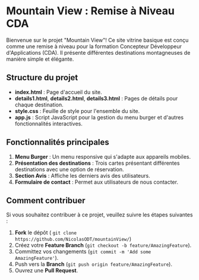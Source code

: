 
# Mountain View : Remise à Niveau CDA

Bienvenue sur le projet "Mountain View"! Ce site vitrine basique est conçu comme une remise à niveau pour la formation Concepteur Développeur d'Applications (CDA). Il présente différentes destinations montagneuses de manière simple et élégante.

## Structure du projet

- **index.html** : Page d'accueil du site.
- **details1.html**, **details2.html**, **details3.html** : Pages de détails pour chaque destination.
- **style.css** : Feuille de style pour l'ensemble du site.
- **app.js** : Script JavaScript pour la gestion du menu burger et d'autres fonctionnalités interactives.

## Fonctionnalités principales

1. **Menu Burger** : Un menu responsive qui s'adapte aux appareils mobiles.
2. **Présentation des destinations** : Trois cartes présentant différentes destinations avec une option de réservation.
3. **Section Avis** : Affiche les derniers avis des utilisateurs.
4. **Formulaire de contact** : Permet aux utilisateurs de nous contacter.

## Comment contribuer

Si vous souhaitez contribuer à ce projet, veuillez suivre les étapes suivantes :

1. **Fork** le dépôt ( `git clone https://github.com/NicolasODT/mountainView/`)
2. Créez votre **Feature Branch** (`git checkout -b feature/AmazingFeature`).
3. Committez vos changements (`git commit -m 'Add some AmazingFeature'`).
4. Push vers la **Branch** (`git push origin feature/AmazingFeature`).
5. Ouvrez une **Pull Request**.

